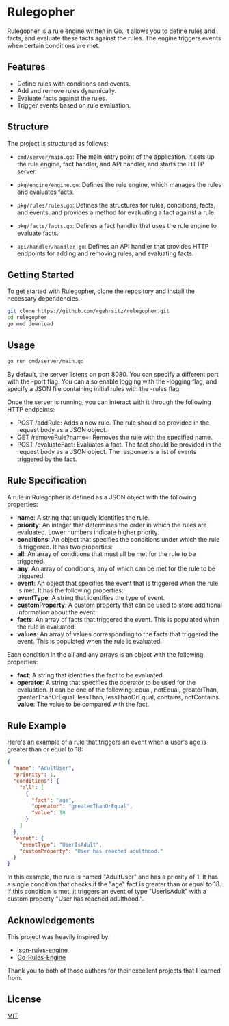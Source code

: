 # Rulegopher

Rulegopher is a rule engine written in Go. It allows you to define rules and facts, and evaluate these facts against the rules. The engine triggers events when certain conditions are met.

## Features

- Define rules with conditions and events.
- Add and remove rules dynamically.
- Evaluate facts against the rules.
- Trigger events based on rule evaluation.

## Structure

The project is structured as follows:

- `cmd/server/main.go`: The main entry point of the application. It sets up the rule engine, fact handler, and API handler, and starts the HTTP server.

- `pkg/engine/engine.go`: Defines the rule engine, which manages the rules and evaluates facts.

- `pkg/rules/rules.go`: Defines the structures for rules, conditions, facts, and events, and provides a method for evaluating a fact against a rule.

- `pkg/facts/facts.go`: Defines a fact handler that uses the rule engine to evaluate facts.

- `api/handler/handler.go`: Defines an API handler that provides HTTP endpoints for adding and removing rules, and evaluating facts.

## Getting Started

To get started with Rulegopher, clone the repository and install the necessary dependencies.

```bash
git clone https://github.com/rgehrsitz/rulegopher.git
cd rulegopher
go mod download
```

## Usage

```bash
go run cmd/server/main.go
```
By default, the server listens on port 8080. You can specify a different port with the -port flag. You can also enable logging with the -logging flag, and specify a JSON file containing initial rules with the -rules flag.

Once the server is running, you can interact with it through the following HTTP endpoints:

- POST /addRule: Adds a new rule. The rule should be provided in the request body as a JSON object.
- GET /removeRule?name=<ruleName>: Removes the rule with the specified name.
- POST /evaluateFact: Evaluates a fact. The fact should be provided in the request body as a JSON object. The response is a list of events triggered by the fact.

## Rule Specification

A rule in Rulegopher is defined as a JSON object with the following properties:

- **name**: A string that uniquely identifies the rule.
- **priority**: An integer that determines the order in which the rules are evaluated. Lower numbers indicate higher priority.
- **conditions**: An object that specifies the conditions under which the rule is triggered. It has two properties:
- **all**: An array of conditions that must all be met for the rule to be triggered.
- **any**: An array of conditions, any of which can be met for the rule to be triggered.
- **event**: An object that specifies the event that is triggered when the rule is met. It has the following properties:
- **eventType**: A string that identifies the type of event.
- **customProperty**: A custom property that can be used to store additional information about the event.
- **facts**: An array of facts that triggered the event. This is populated when the rule is evaluated.
- **values**: An array of values corresponding to the facts that triggered the event. This is populated when the rule is evaluated.

Each condition in the all and any arrays is an object with the following properties:

- **fact**: A string that identifies the fact to be evaluated.
- **operator**: A string that specifies the operator to be used for the evaluation. It can be one of the following: equal, notEqual, greaterThan, greaterThanOrEqual, lessThan, lessThanOrEqual, contains, notContains.
**value**: The value to be compared with the fact.

## Rule Example

Here's an example of a rule that triggers an event when a user's age is greater than or equal to 18:

```json
{
  "name": "AdultUser",
  "priority": 1,
  "conditions": {
    "all": [
      {
        "fact": "age",
        "operator": "greaterThanOrEqual",
        "value": 18
      }
    ]
  },
  "event": {
    "eventType": "UserIsAdult",
    "customProperty": "User has reached adulthood."
  }
}
```

In this example, the rule is named "AdultUser" and has a priority of 1. It has a single condition that checks if the "age" fact is greater than or equal to 18. If this condition is met, it triggers an event of type "UserIsAdult" with a custom property "User has reached adulthood.".

## Acknowledgements

This project was heavily inspired by:

- [json-rules-engine](https://github.com/CacheControl/json-rules-engine)
- [Go-Rules-Engine](https://github.com/Icheka/go-rules-engine)

Thank you to both of those authors for their excellent projects that I learned from.

## License
[MIT](https://github.com/rgehrsitz/rulegopher/LICENSE)
